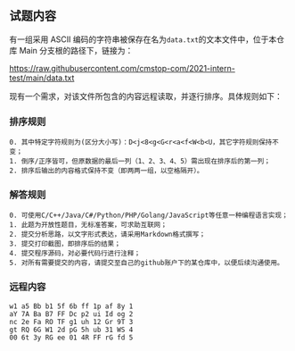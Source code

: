 ## 试题内容

有一组采用 ASCII 编码的字符串被保存在名为`data.txt`的文本文件中，位于本仓库 Main 分支根的路径下，链接为：

<https://raw.githubusercontent.com/cmstop-com/2021-intern-test/main/data.txt> 

现有一个需求，对该文件所包含的内容远程读取，并逐行排序。具体规则如下：

### 排序规则

	0. 其中特定字符规则为(区分大小写)：D<j<8<g<G<r<a<f<W<b<U，其它字符规则保持不变；
	1. 倒序/正序皆可，但原数据的最后一列（1、2、3、4、5）需出现在排序后的第一列；
	2. 排序后输出的内容格式保持不变（即两两一组，以空格隔开）。

### 解答规则

	0. 可使用C/C++/Java/C#/Python/PHP/Golang/JavaScript等任意一种编程语言实现；
	1. 此题为开放性题目，无标准答案，可求助互联网；
	2. 提交分析思路，以文字形式表达，请采用Markdown格式撰写；
	3. 提交打印截图，即排序后的结果；
	4. 提交程序源码，对必要代码行进行注释；
	5. 对所有需要提交的内容，请提交至自己的github账户下的某仓库中，以便后续沟通使用。

### 远程内容

```
w1 a5 Bb b1 5f 6b ff 1p af 8y 1
aY 7A Ba B7 FF Dc p2 ui Id og 2
nc 2e Fa RO TF g1 uh 12 Gr 9T 3
gt RQ 6G W1 2d pG 5h ub 31 WS 4
00 6t 3y RG ee 01 4R FF rG fd 5
```
